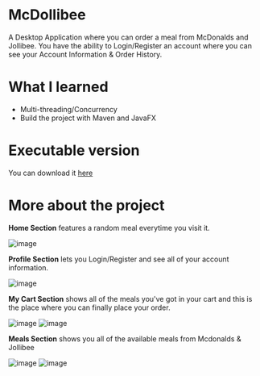 # McDollibee
A Desktop Application where you can order a meal from McDonalds and Jollibee. You have the ability to Login/Register an account where you can see your Account Information & Order History. 

# What I learned
* Multi-threading/Concurrency
* Build the project with Maven and JavaFX

# Executable version
You can download it [here](https://drive.google.com/open?id=1-vwCOxbUz4P8oZD-JRBcq9Cip2a8Oiq1)

# More about the project

**Home Section** features a random meal everytime you visit it.

![image](https://user-images.githubusercontent.com/53474503/64067275-c7a24680-cc58-11e9-96ec-2753d9865fb0.png)

**Profile Section** lets you Login/Register and see all of your account information.

![image](https://user-images.githubusercontent.com/53474503/64067305-2b2c7400-cc59-11e9-934f-622bb4424791.png)

**My Cart Section** shows all of the meals you've got in your cart and this is the place where you can finally place your order.

![image](https://user-images.githubusercontent.com/53474503/64067326-7050a600-cc59-11e9-8d67-846553a9d1e6.png)
![image](https://user-images.githubusercontent.com/53474503/64067384-3fbd3c00-cc5a-11e9-84be-22c2c71b4df6.png)

**Meals Section** shows you all of the available meals from Mcdonalds & Jollibee

![image](https://user-images.githubusercontent.com/53474503/64067397-7a26d900-cc5a-11e9-95dd-d23ee621c895.png)
![image](https://user-images.githubusercontent.com/53474503/64067404-9b87c500-cc5a-11e9-852f-ac17d16e4455.png)

